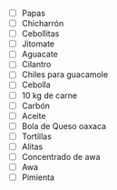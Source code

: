 - [ ] Papas
- [ ] Chicharrón 
- [ ] Cebollitas
- [ ] Jitomate
- [ ] Aguacate
- [ ] Cilantro
- [ ] Chiles para guacamole
- [ ] Cebolla
- [ ] 10 kg de carne
- [ ] Carbón
- [ ] Aceite
- [ ] Bola de Queso oaxaca
- [ ] Tortillas
- [ ] Alitas
- [ ] Concentrado de awa
- [ ] Awa
- [ ] Pimienta